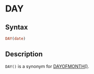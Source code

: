 # DAY

## Syntax

```sql
DAY(date)
```

## Description

`DAY()` is a synonym for [DAYOFMONTH()](/built-in-functions/date-time-functions/dayofmonth/).